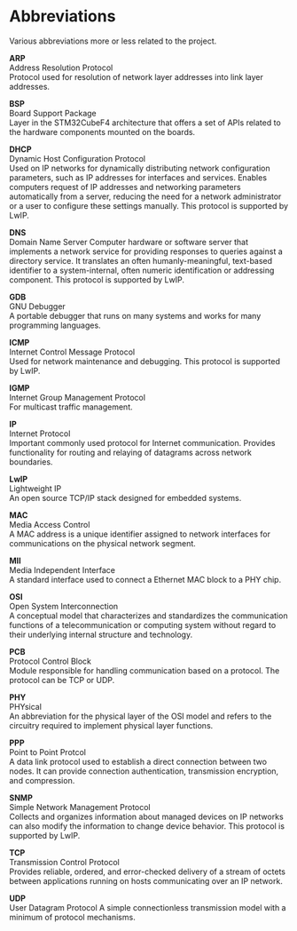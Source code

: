 # Abbreviations #
Various abbreviations more or less related to the project.  

**ARP**  
Address Resolution Protocol  
Protocol used for resolution of network layer addresses into link layer addresses.  

**BSP**  
Board Support Package  
Layer in the STM32CubeF4 architecture that offers a set of APIs related to the hardware components mounted on the boards.  

**DHCP**  
Dynamic Host Configuration Protocol  
Used on IP networks for dynamically distributing network configuration parameters, such as IP addresses for interfaces and services. Enables computers request of IP addresses and networking parameters automatically from a server, reducing the need for a network administrator or a user to configure these settings manually. This protocol is supported by LwIP.

**DNS**  
Domain Name Server
Computer hardware or software server that implements a network service for providing responses to queries against a directory service. It translates an often humanly-meaningful, text-based identifier to a system-internal, often numeric identification or addressing component. This protocol is supported by LwIP.  

**GDB**  
GNU Debugger  
A portable debugger that runs on many systems and works for many programming languages.  

**ICMP**  
Internet Control Message Protocol  
Used for network maintenance and debugging. This protocol is supported by LwIP.  

**IGMP**  
Internet Group Management Protocol  
For multicast traffic management.  

**IP**  
Internet Protocol  
Important commonly used protocol for Internet communication. Provides functionality for routing and relaying of datagrams across network boundaries.

**LwIP**  
Lightweight IP  
An open source TCP/IP stack designed for embedded systems.  

**MAC**  
Media Access Control  
A MAC address is a unique identifier assigned to network interfaces for communications on the physical network segment.  

**MII**  
Media Independent Interface  
A standard interface used to connect a Ethernet MAC block to a PHY chip.  

**OSI**  
Open System Interconnection  
A conceptual model that characterizes and standardizes the communication functions of a telecommunication or computing system without regard to their underlying internal structure and technology.

**PCB**  
Protocol Control Block  
Module responsible for handling communication based on a protocol. The protocol can be TCP or UDP.  

**PHY**  
PHYsical  
An abbreviation for the physical layer of the OSI model and refers to the circuitry required to implement physical layer functions.  

**PPP**  
Point to Point Protcol  
A data link protocol used to establish a direct connection between two nodes. It can provide connection authentication, transmission encryption, and compression.  

**SNMP**  
Simple Network Management Protocol  
Collects and organizes information about managed devices on IP networks can also modify the information to change device behavior. This protocol is supported by LwIP.    

**TCP**  
Transmission Control Protocol  
Provides reliable, ordered, and error-checked delivery of a stream of octets between applications running on hosts communicating over an IP network.  

**UDP**  
User Datagram Protocol
A simple connectionless transmission model with a minimum of protocol mechanisms.  
